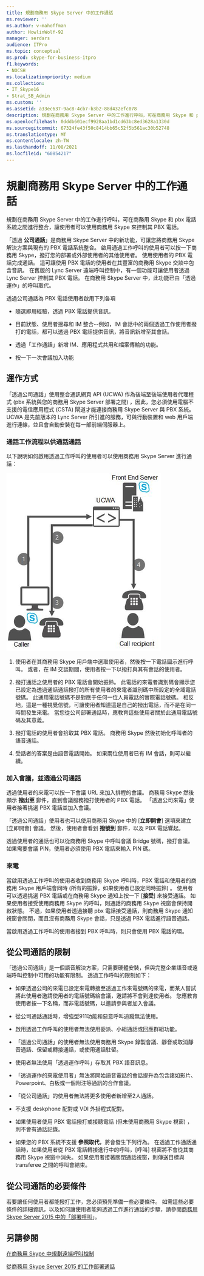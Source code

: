```yaml
---
title: 規劃商務用 Skype Server 中的工作通話
ms.reviewer: ''
ms.author: v-mahoffman
author: HowlinWolf-92
manager: serdars
audience: ITPro
ms.topic: conceptual
ms.prod: skype-for-business-itpro
f1.keywords:
- NOCSH
ms.localizationpriority: medium
ms.collection:
- IT_Skype16
- Strat_SB_Admin
ms.custom: ''
ms.assetid: a33ec637-9ac8-4cb7-b3b2-88d432efc078
description: 規劃在商務用 Skype Server 中的工作進行呼叫，可在商務用 Skype 和 pbx 電話系統之間進行整合，讓使用者可以使用商務用 Skype 來控制其 PBX 電話。
ms.openlocfilehash: 0dddb601ecf9928aa1bd1cd63bc8ed3628a1330d
ms.sourcegitcommit: 67324fe43f50c8414bb65c52f5b561ac30b52748
ms.translationtype: MT
ms.contentlocale: zh-TW
ms.lasthandoff: 11/08/2021
ms.locfileid: "60854217"
---
```

# <a name="plan-for-call-via-work-in-skype-for-business-server"></a>規劃商務用 Skype Server 中的工作通話
 
規劃在商務用 Skype Server 中的工作進行呼叫，可在商務用 Skype 和 pbx 電話系統之間進行整合，讓使用者可以使用商務用 Skype 來控制其 PBX 電話。
  
 「透過 **公司通話**」是商務用 Skype Server 中的新功能，可讓您將商務用 Skype 解決方案與現有的 PBX 電話系統整合。 啟用通過工作呼叫的使用者可以按一下商務用 Skype，撥打您的部署或外部使用者的其他使用者。 使用使用者的 PBX 電話完成通話。 這可讓使用 PBX 電話的使用者在其豐富的商務用 Skype 交談中包含音訊。 在舊版的 Lync Server 遠端呼叫控制中，有一個功能可讓使用者透過 Lync Server 控制其 PBX 電話。 在商務用 Skype Server 中，此功能已由「透過運作」的呼叫取代。
  
透過公司通話為 PBX 電話使用者啟用下列各項
  
- 隨選即用經驗，透過 PBX 電話提供音訊。
    
- 目前狀態、使用者搜尋和 IM 整合--例如，IM 會話中的兩個透過工作使用者撥打的電話，都可以透過 PBX 電話提供音訊，將音訊新增至其會話。
    
- 透過「工作通話」新增 IM、應用程式共用和檔案傳輸的功能。
    
- 按一下一次會議加入功能
    
## <a name="how-it-works"></a>運作方式

「透過公司通話」使用整合通訊網頁 API (UCWA) 作為後端至後端使用者代理程式 (pbx 系統與您的商務用 Skype Server 部署之間) ，因此，您必須使用電腦不支援的電信應用程式 (CSTA) 閘道才能連接商務用 Skype Server 與 PBX 系統。 UCWA 是先前版本的 Lync Server 所引進的服務，可與行動裝置和 web 用戶端進行連線，並且會自動安裝在每一部前端伺服器上。
  
### <a name="call-workflow-for-a-call-via-work-call"></a>通話工作流程以供通話通話

以下說明如何啟用透過工作呼叫的使用者可以使用商務用 Skype Server 進行通話：
  
![顯示通話通話期間的步驟。首先，來電者會按一下呼叫商務用 Skype 用戶端中的某人;然後，UCWA 會振鈴來電者的電話。 當來電者挑選電話時，會呼叫收件者。](../../media/050e88ed-e18e-40c0-84d5-b17fe40c305a.jpg)
  
1. 使用者在其商務用 Skype 用戶端中選取使用者，然後按一下電話圖示進行呼叫。 或者，在 IM 交談期間，使用者按一下以撥打與其有會話的使用者。
    
2. 撥打通話之使用者的 PBX 電話會開始振鈴。 此電話的來電者識別碼會顯示您已設定為透過通話通話撥打的所有使用者的來電者識別碼中所設定的全域電話號碼。 此通用電話號碼不是對應于任何一位人員電話的實際電話號碼。 相反地，這是一種視覺信號，可讓使用者知道這是自己的撥出電話，而不是在同一時間發生來電。 當您從公司部署通話時，應教育這些使用者關於此通用電話號碼及其意義。
    
3. 撥打電話的使用者會拾取其 PBX 電話。 商務用 Skype 然後初始化呼叫者的語音通話。 
    
4. 受話者的答案是由語音電話開始。 如果兩位使用者已有 IM 會話，則可以繼續。
    
### <a name="joining-a-conference-with-call-via-work"></a>加入會議，並透過公司通話

透過使用者的來電可以按一下會議 URL 來加入排程的會議。 商務用 Skype 然後顯示 **撥出至** 郵件，直到會議服務撥打使用者的 PBX 電話。 「透過公司來電」使用者接著挑選 PBX 電話並加入會議。
  
「透過公司通話」使用者也可以使用商務用 Skype 中的 [**立即開會**] 選項來建立 [立即開會] 會議。 然後，使用者會看到 **撥號到** 郵件，以及 PBX 電話響起。
  
透過使用者的通話也可以從商務用 Skype 中呼叫會議 Bridge 號碼，撥打會議。 如果需要會議 PIN，使用者必須使用 PBX 電話來輸入 PIN 碼。
  
### <a name="incoming-calls"></a>來電

當啟用透過工作呼叫的使用者收到商務用 Skype 呼叫時，PBX 電話和使用者的商務用 Skype 用戶端會同時 (所有的振鈴，如果使用者已設定同時振鈴) 。 使用者可以透過挑選 PBX 電話或在商務用 Skype 通知上按一下 [**接受**] 來接受通話。 如果使用者接受使用商務用 Skype 的呼叫，則通話的商務用 Skype 視窗會保持開啟狀態。 不過，如果使用者透過接聽 pbx 電話接受通話，則商務用 Skype 通知視窗會關閉，而且沒有商務用 Skype 會話，只是透過 PBX 電話進行語音通話。
  
當啟用透過工作呼叫的使用者接到 PBX 呼叫時，則只會使用 PBX 電話的環。
  
## <a name="limitations-of-call-via-work"></a>從公司通話的限制

「透過公司通話」是一個語音解決方案，只需要硬體安裝，但與完整企業語音或遠端呼叫控制中可用的功能有限制。 透過工作呼叫的限制如下：
  
- 如果透過公司的來電已設定來電轉接至透過工作來電號碼的來電，而某人嘗試將此使用者邀請使用者的電話號碼給會議，邀請將不會到達使用者。 您應教育使用者按一下名稱，而非電話號碼，以邀請參與者加入會議。 
    
- 從公司通話通話時，增強型911功能和惡意呼叫追蹤無法使用。
    
- 啟用透過工作呼叫的使用者無法使用委派、小組通話或回應群組功能。
    
- 「透過公司通話」的使用者無法使用商務用 Skype 錄製會議、靜音或取消靜音通話、保留或轉接通話，或使用通話駐留。
    
- 使用者無法使用「透過運作呼叫」存取其 PBX 語音訊息。
    
- 「透過運作的來電使用者」無法將開始語音電話的會話提升為包含諸如影片、Powerpoint、白板或一個附注等通訊的合作會議。
    
- 「從公司通話」的使用者無法將更多使用者新增至2人通話。
    
- 不支援 deskphone 配對或 VDI 外掛程式配對。
    
- 如果使用者使用 PBX 電話撥打或接聽電話 (但未使用商務用 Skype 視窗) ，則不會有通話記錄。
    
- 如果您的 PBX 系統不支援 **參照取代**，將會發生下列行為。 在透過工作通話通話時，如果使用者從 PBX 電話轉接進行中的呼叫，[呼叫] 視窗將不會從其商務用 Skype 視窗中消失。 如果使用者接著關閉通話視窗，則傳送目標與 transferee 之間的呼叫會結束。 
    
## <a name="prerequisites-for-call-via-work"></a>從公司通話的必要條件

若要讓任何使用者都能撥打工作，您必須預先準備一些必要條件。 如需這些必要條件的詳細資訊，以及如何讓使用者能夠透過工作進行通話的步驟，請參閱[商務用 Skype Server 2015 中的「部署呼叫](../../deploy/deploy-call-via-work.md)」。 
  
## <a name="see-also"></a>另請參閱

[在商務用 Skype 中規劃遠端呼叫控制](remote-call-control.md)
  
[從商務用 Skype Server 2015 的工作部署通話](../../deploy/deploy-call-via-work.md)

